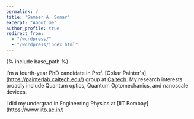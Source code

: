 ```yaml
---
permalink: /
title: "Sameer A. Sonar"
excerpt: "About me"
author_profile: true
redirect_from: 
  - "/wordpress/"
  - "/wordpress/index.html"
---
```


{% include base_path %}

I'm a fourth-year PhD candidate in Prof. [Oskar Painter's] (https://painterlab.caltech.edu/) group at [Caltech](https://www.caltech.edu/). My research interests broadly include Quantum optics, Quantum Optomechanics, and nanoscale devices.

I did my undergrad in Engineering Physics at [IIT Bombay] (https://www.iitb.ac.in/)



